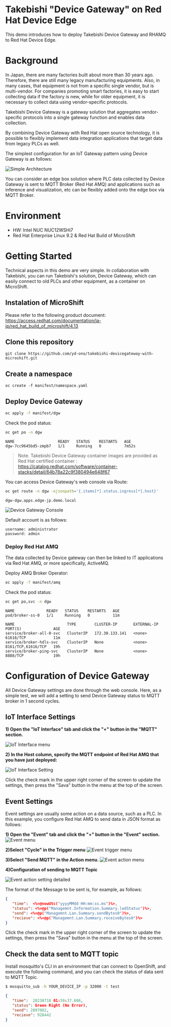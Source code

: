 # Takebishi "Device Gateway" on Red Hat Device Edge

This demo introduces how to deploy Takebishi Device Gateway and RHAMQ to Red Hat Device Edge.

# Background
In Japan, there are many factories built about more than 30 years ago.
Therefore, there are still many legacy manufacturing equipments.
Also, in many cases, that equipment is not from a specific single vendor, but is multi-vendor.
For companies promoting smart factories, it is easy to start collecting data if the factory is new, while for older equipment, it is necessary to collect data using vendor-specific protocols.

Takebishi Device Gateway is a gateway solution that aggregates vendor-specific protocols into a single gateway function and enables data collection.

By combining Device Gateway with Red Hat open source technology, it is possible to flexibly implement data integration applications that target data from legacy PLCs as well.

The simplest configuration for an IoT Gateway pattern using Device Gateway is as follows: 

![Simple Architecture](./doc/architecture.png)

You can consider an edge box solution where PLC data collected by Device Gateway is sent to MQTT Broker (Red Hat AMQ) and applications such as inference and visualization, etc can be flexibly added onto the edge box via MQTT Broker.

# Environment
- HW: Intel NUC NUC12WSHi7
- Red Hat Enterprise Linux 9.2 & Red Hat Build of MicroShift

# Getting Started
Technical aspects in this demo are very simple.
In collaboration with Takebishi, you can run Takebishi's solution, Device Gateway, which can easily connect to old PLCs and other equipment, as a container on MicroShift.

## Instalation of MicroShift

Please refer to the following product document:
https://access.redhat.com/documentation/ja-jp/red_hat_build_of_microshift/4.13

## Clone this repository

```
git clone https://github.com/yd-ono/takebishi-devicegateway-with-microshift.git
```

## Create a namespace

```
oc create -f manifest/namespace.yaml
```

## Deploy Device Gateway

```bash
oc apply -f manifest/dgw
```

Check the pod status:

```bash
oc get po -n dgw
```

```
NAME                   READY   STATUS    RESTARTS   AGE
dgw-7cc9645bd5-zmpb7   1/1     Running   0          7m52s
```

> Note. Takebishi Device Gateway container images are provided as Red Hat certified container :
> https://catalog.redhat.com/software/container-stacks/detail/64b78a22c9f380494e648f67

You can access Device Gateway's web console via Route:

```bash
oc get route -n dgw -ojsonpath='{.items[*].status.ingress[*].host}'
```

```
dgw-dgw.apps.edge-jp.demo.local
```

![Device Gateway Console](./images/console.png)  

Default account is as follows:

```
username: administrator
password: admin
```

### Deploy Red Hat AMQ

The data collected by Device gateway can then be linked to IT applications via Red Hat AMQ, or more specifically, ActiveMQ.

Deploy AMQ Broker Operator:

```bash
oc apply -f manifest/amq
```

Check the pod status:

```bash
oc get po,svc -n dgw
```

```
NAME              READY   STATUS    RESTARTS   AGE
pod/broker-ss-0   1/1     Running   0          11m

NAME                       TYPE        CLUSTER-IP       EXTERNAL-IP   PORT(S)              AGE
service/broker-all-0-svc   ClusterIP   172.30.133.141   <none>        61616/TCP            11m
service/broker-hdls-svc    ClusterIP   None             <none>        8161/TCP,61616/TCP   19h
service/broker-ping-svc    ClusterIP   None             <none>        8888/TCP             19h
```

# Configuration of Device Gateway
All Device Gateway settings are done through the web console. Here, as a simple test, we will add a setting to send Device Gateway status to MQTT broker in 1 second cycles.

## IoT Interface Settings
**1) Open the "IoT Interface" tab and click the "+" button in the "MQTT" section.**

![IoT Interface menu](./doc/IoT-Interface-menu.png)

**2) In the Host column, specify the MQTT endpoint of Red Hat AMQ that you have just deployed:**

![IoT Interface Setting](./doc/IoT-Interface-Setting.png)

Click the check mark in the upper right corner of the screen to update the settings, then press the "Sava" button in the menu at the top of the screen.

## Event Settings

Event settings are usually some action on a data source, such as a PLC. In this example, you configure Red Hat AMQ to send data in JSON format as follows:

**1) Open the "Event" tab and click the "+" button in the "Event" section.**
![Event menu](./doc/Event-menu.png)

**2)Select "Cycle" in the Trigger menu**
![Event trigger menu](./doc/Event-trigger.png)

**3)Select "Send MQTT" in the Action menu.**
![Event action menu](./doc/Event-action.png)

**4)Configuration of sending to MQTT Topic**

![Event action setting detailed](./doc/Event-mqtt-setting.png)

The format of the Message to be sent is, for example, as follows:

```json
{
   "time":  <%=@nowUtc("yyyyMMdd HH:mm:ss.ms")%>,
   "status": <%=@p("Managemnt.Information.Summary.ledStatus")%>,
   "send": <%=@p("Managemnt.Lan.Summary.sendBytes0")%>,
   "recieve": <%=@p("Managemnt.Lan.Summary.receiveBytes0")%>
}
```

Click the check mark in the upper right corner of the screen to update the settings, then press the "Sava" button in the menu at the top of the screen.

## Check the data sent to MQTT topic
Install mosquitto's CLI in an environment that can connect to OpenShift, and execute the following command, and you can check the status of data sent to MQTT Topic.

```bash
$ mosquitto_sub -h YOUR_DEVICE_IP -p 32000 -t test
```

```JSON
{
   "time":  20230718 01:59:37.606,
   "status": Green Right (No Error),
   "send": 2897082,
   "recieve": 928442
}
```